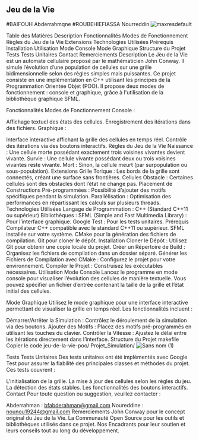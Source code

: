 ## Jeu de la Vie
#BAIFOUH Abderrahmqne
#ROUBEHIEFIASSA Nourreddin
![maxresdefault](https://github.com/user-attachments/assets/7ffce74a-a869-41fb-890c-7b46ef3d49d5)

Table des Matières
Description
Fonctionnalités
Modes de Fonctionnement
Règles du Jeu de la Vie
Extensions
Technologies Utilisées
Prérequis
Installation
Utilisation
Mode Console
Mode Graphique
Structure du Projet
Tests
Tests Unitaires
Contact
Remerciements
Description
Le Jeu de la Vie est un automate cellulaire proposé par le mathématicien John Conway. Il simule l’évolution d’une population de cellules sur une grille bidimensionnelle selon des règles simples mais puissantes. Ce projet consiste en une implémentation en C++ utilisant les principes de la Programmation Orientée Objet (POO). Il propose deux modes de fonctionnement : console et graphique, grâce à l'utilisation de la bibliothèque graphique SFML.

Fonctionnalités
Modes de Fonctionnement
Console :

Affichage textuel des états des cellules.
Enregistrement des itérations dans des fichiers.
Graphique :

Interface interactive affichant la grille des cellules en temps réel.
Contrôle des itérations via des boutons interactifs.
Règles du Jeu de la Vie
Naissance : Une cellule morte possédant exactement trois voisines vivantes devient vivante.
Survie : Une cellule vivante possédant deux ou trois voisines vivantes reste vivante.
Mort : Sinon, la cellule meurt (par surpopulation ou sous-population).
Extensions
Grille Torique : Les bords de la grille sont connectés, créant une surface sans frontières.
Cellules Obstacle : Certaines cellules sont des obstacles dont l’état ne change pas.
Placement de Constructions Pré-programmées : Possibilité d’ajouter des motifs spécifiques pendant la simulation.
Parallélisation : Optimisation des performances en répartissant les calculs sur plusieurs threads.
Technologies Utilisées
Langage de Programmation : C++ (Standard C++11 ou supérieur)
Bibliothèques :
SFML (Simple and Fast Multimedia Library) : Pour l’interface graphique.
Google Test : Pour les tests unitaires.
Prérequis
Compilateur C++ compatible avec le standard C++11 ou supérieur.
SFML installée sur votre système.
CMake pour la génération des fichiers de compilation.
Git pour cloner le dépôt.
Installation
Cloner le Dépôt : Utilisez Git pour obtenir une copie locale du projet.
Créer un Répertoire de Build : Organisez les fichiers de compilation dans un dossier séparé.
Générer les Fichiers de Compilation avec CMake : Configurez le projet pour votre environnement.
Compiler le Projet : Construisez les exécutables nécessaires.
Utilisation
Mode Console
Lancez le programme en mode console pour visualiser l’évolution des cellules de manière textuelle. Vous pouvez spécifier un fichier d’entrée contenant la taille de la grille et l’état initial des cellules.

Mode Graphique
Utilisez le mode graphique pour une interface interactive permettant de visualiser la grille en temps réel. Les fonctionnalités incluent :

Démarrer/Arrêter la Simulation : Contrôlez le déroulement de la simulation via des boutons.
Ajouter des Motifs : Placez des motifs pré-programmés en utilisant les touches du clavier.
Contrôler la Vitesse : Ajustez le délai entre les itérations directement dans l’interface.
Structure du Projet
makefile
Copier le code
jeu-de-la-vie-poo/
Projet_Simulation/
![Sans nom (1)](https://github.com/user-attachments/assets/d8c5c938-b7ea-49fa-a95e-1f290f0d03a1)



Tests
Tests Unitaires
Des tests unitaires ont été implémentés avec Google Test pour assurer la fiabilité des principales classes et méthodes du projet. Ces tests couvrent :

L'initialisation de la grille.
La mise à jour des cellules selon les règles du jeu.
La détection des états stables.
Les fonctionnalités des boutons interactifs.
Contact
Pour toute question ou suggestion, veuillez contacter :

Abderrahman : bfabderahman@gmail.com
Noureddine : nounou19244@gmail.com
Remerciements
John Conway pour le concept original du Jeu de la Vie.
La Communauté Open Source pour les outils et bibliothèques utilisés dans ce projet.
Nos Encadrants pour leur soutien et leurs conseils tout au long du développement.
